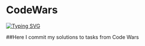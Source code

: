 # CodeWars
[![Typing SVG](https://readme-typing-svg.herokuapp.com?color=%230600F7&size=29&duration=7000&center=true&vCenter=true&lines=Hi+there%2C+I'm+Aramil)](https://git.io/typing-svg)

##Here I commit my solutions to tasks from Code Wars